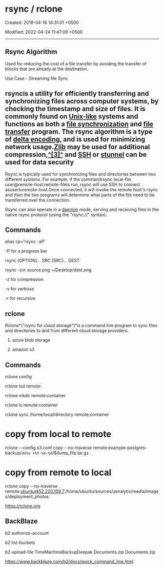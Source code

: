 # rsync / rclone

Created: 2018-04-16 14:31:01 +0500

Modified: 2022-04-24 11:47:09 +0500

---

## Rsync Algorithm

Used for reducing the cost of a file transfer by avoiding the transfer of blocks that are already at the destination.

Use Case - Streaming file Sync

## rsyncis a utility for efficiently transferring and synchronizing files across computer systems, by checking the timestamp and size of files. It is commonly found on [Unix-like](https://en.wikipedia.org/wiki/Unix-like) systems and functions as both a [file synchronization](https://en.wikipedia.org/wiki/File_synchronization) and [file transfer](https://en.wikipedia.org/wiki/File_transfer) program. The rsync algorithm is a type of [delta encoding](https://en.wikipedia.org/wiki/Delta_encoding), and is used for minimizing network usage.[Zlib](https://en.wikipedia.org/wiki/Zlib) may be used for additional compression,[^[3]^](https://en.wikipedia.org/wiki/Rsync#cite_note-man_page-3) and [SSH](https://en.wikipedia.org/wiki/Secure_Shell) or [stunnel](https://en.wikipedia.org/wiki/Stunnel) can be used for data security

Rsync is typically used for synchronizing files and directories between two different systems. For example, if the commandrsync local-file user@remote-host:remote-fileis run, rsync will use SSH to connect asusertoremote-host.Once connected, it will invoke the remote host's rsync and then the two programs will determine what parts of the file need to be transferred over the connection.

Rsync can also operate in a [daemon](https://en.wikipedia.org/wiki/Daemon_(computer_software)) mode, serving and receiving files in the native rsync protocol (using the "rsync://" syntax).

## Commands

alias cp='rsync -aP'

-P for a progress bar

rsync [OPTION]... SRC [SRC]... DEST

rsync -zvr source.png ~/Desktop/dest.png

-z for compression

-v for verbose

-r for recursive

## rclone

Rclone*("rsync for cloud storage")*is a command line program to sync files and directories to and from different cloud storage providers.

1. azure blob storage

2. amazon s3

## Commands

rclone config

rclone lsd remote:

rclone mkdir remote:container

rclone ls remote:container

rclone sync /home/local/directory remote:container

# copy from local to remote

rclone --config s3.conf copy --no-traverse remote:example-postgres-backup/`date +%Y-%m-%d`/$dump_file.tar.gz .

# copy from remote to local

rclone copy --no-traverse . remote:ubuntu@52.220.109.7:/home/ubuntu/sources/zenalytix/media/images/deployment_photos

<https://rclone.org>

## BackBlaze

b2 authorize-account

b2 list-buckets

b2 upload-file TimeMachineBackupDeepak Documents.zip Documents.zip

<https://www.backblaze.com/b2/docs/quick_command_line.html>
